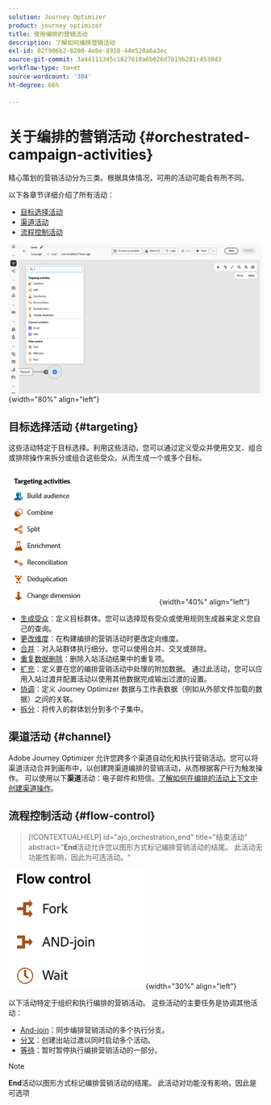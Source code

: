 ```yaml
---
solution: Journey Optimizer
product: journey optimizer
title: 使用编排的营销活动
description: 了解如何编排营销活动
exl-id: 02f986b2-8200-4e0e-8918-44e528a6a3ec
source-git-commit: 3a44111345c1627610a6b026d7b19b281c4538d3
workflow-type: tm+mt
source-wordcount: '384'
ht-degree: 66%

---
```



# 关于编排的营销活动 {#orchestrated-campaign-activities}

精心策划的营销活动分为三类。根据具体情况，可用的活动可能会有所不同。

以下各章节详细介绍了所有活动：

* [目标选择活动](#targeting)
* [渠道活动](#channel)
* [流程控制活动](#flow-control)

![画布中可用的活动列表](../assets/orchestrated-activities.png){width="80%" align="left"}

## 目标选择活动 {#targeting}

这些活动特定于目标选择。利用这些活动，您可以通过定义受众并使用交叉、组合或排除操作来拆分或组合这些受众，从而生成一个或多个目标。

![目标选择活动列表](../assets/targeting-activities.png){width="40%" align="left"}

* [生成受众](build-audience.md)：定义目标群体。您可以选择现有受众或使用规则生成器来定义您自己的查询。
* [更改维度](change-dimension.md)：在构建编排的营销活动时更改定向维度。
* [合并](combine.md)：对入站群体执行细分。您可以使用合并、交叉或排除。
* [重复数据删除](deduplication.md)：删除入站活动结果中的重复项。
* [扩充](enrichment.md)：定义要在您的编排营销活动中处理的附加数据。 通过此活动，您可以应用入站过渡并配置活动以使用其他数据完成输出过渡的设置。
* [协调](reconciliation.md)：定义 Journey Optimizer 数据与工作表数据（例如从外部文件加载的数据）之间的关联。
* [拆分](split.md)：将传入的群体划分到多个子集中。

## 渠道活动 {#channel}

Adobe Journey Optimizer 允许您跨多个渠道自动化和执行营销活动。您可以将渠道活动合并到画布中，以创建跨渠道编排的营销活动，从而根据客户行为触发操作。 可以使用以下&#x200B;**渠道**&#x200B;活动：电子邮件和短信。[了解如何在编排的活动上下文中创建渠道操作](channels.md)。

## 流程控制活动 {#flow-control}

>[!CONTEXTUALHELP]
>id="ajo_orchestration_end"
>title="结束活动"
>abstract="**End**&#x200B;活动允许您以图形方式标记编排营销活动的结尾。 此活动无功能性影响，因此为可选活动。"

![流程控制活动列表](../assets/flow-control-activities.png){width="30%" align="left"}

以下活动特定于组织和执行编排的营销活动。 这些活动的主要任务是协调其他活动：

* [And-join](and-join.md)：同步编排营销活动的多个执行分支。
* [分叉](fork.md)：创建出站过渡以同时启动多个活动。
* [等待](wait.md)：暂时暂停执行编排营销活动的一部分。
  <!--* [Test](test.md): Enable transitions based on specified conditions.-->

>[!NOTE]
>**End**&#x200B;活动以图形方式标记编排营销活动的结尾。 此活动对功能没有影响，因此是可选项
